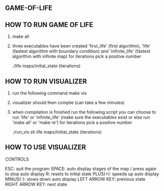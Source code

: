 ## GAME-OF-LIFE

## HOW TO RUN GAME OF LIFE

1. make all
2. three executables have been created 'first_life' (first algorithm), 'life' (fastest algorithm with boundary condition) and 'infinite_life' (fastest algorithm with infinite map)
	for iterations pick a positive number

	./life maps/initial_state (iterations)


## HOW TO RUN VISUALIZER

1. run the following command
	make vis
2. visualizer should then compile (can take a few minutes)
3. when compilation is finished run the following script
	you can choose to run 'life' or 'infinite_life' (make sure the executables exist or else run 'make all' or 'make re')
	for iterations pick a positive number

	./run_vis.sh life maps/initial_state (iterations)

## HOW TO USE VISUALIZER

CONTROLS

ESC: quit the program
SPACE: auto display stages of the map / press again to stop auto display
R: resets to initial state
PLUS(+): speeds up auto display
MINUS(-): slows down auto display
LEFT ARROW KEY: previous state
RIGHT ARROW KEY: next state
